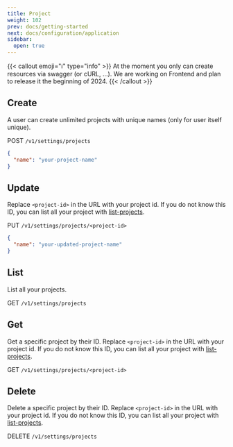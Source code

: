 ```yaml
---
title: Project
weight: 102
prev: docs/getting-started
next: docs/configuration/application
sidebar:
  open: true
---
```


{{< callout emoji="ℹ️" type="info" >}}
At the moment you only can create resources via swagger (or cURL, ...). We are working on Frontend and plan to release
it the beginning of 2024.
{{< /callout >}}

## Create

A user can create unlimited projects with unique names (only for user itself unique).

POST `/v1/settings/projects`

```json {filename="body"}
{
  "name": "your-project-name"
}
```

## Update

Replace `<project-id>` in the URL with your project id. If you do not know this ID, you can list all your project
with [list-projects](../../configuration/project#list).

PUT `/v1/settings/projects/<project-id>`

```json {filename="body"}
{
  "name": "your-updated-project-name"
}
```

## List

List all your projects.

GET `/v1/settings/projects`

## Get

Get a specific project by their ID. Replace `<project-id>` in the URL with your project id. If you do not know this ID,
you can list all your project with [list-projects](../../configuration/project#list).

GET `/v1/settings/projects/<project-id>`

## Delete

Delete a specific project by their ID. Replace `<project-id>` in the URL with your project id. If you do not know this
ID, you can list all your project with [list-projects](../../configuration/project#list).

DELETE `/v1/settings/projects`



